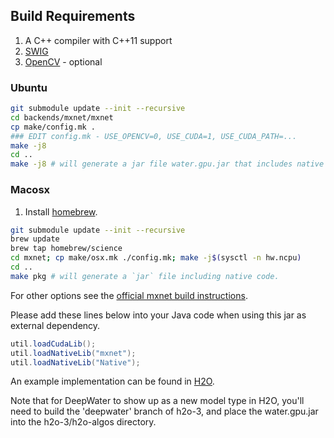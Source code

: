 ## Build Requirements

1. A C++ compiler with C++11 support
1. [SWIG](http://www.swig.org/)
1. [OpenCV](http://opencv.org) - optional

### Ubuntu

```bash
git submodule update --init --recursive
cd backends/mxnet/mxnet
cp make/config.mk .
### EDIT config.mk - USE_OPENCV=0, USE_CUDA=1, USE_CUDA_PATH=...
make -j8
cd ..
make -j8 # will generate a jar file water.gpu.jar that includes native code
```

### Macosx

1. Install [homebrew](http://brew.sh).
```bash
git submodule update --init --recursive
brew update
brew tap homebrew/science
cd mxnet; cp make/osx.mk ./config.mk; make -j$(sysctl -n hw.ncpu)
cd ..
make pkg # will generate a `jar` file including native code.
```

For other options see the [official mxnet build instructions](http://mxnet.readthedocs.io/en/latest/how_to/build.html).

Please add these lines below into your Java code when using this jar as external dependency.

```Java
util.loadCudaLib();
util.loadNativeLib("mxnet");
util.loadNativeLib("Native");
```

An example implementation can be found in [H2O](https://github.com/h2oai/h2o-3/blob/deepwater/h2o-algos/src/test/java/hex/deepwater/DeepWaterTest.java).

Note that for DeepWater to show up as a new model type in H2O, you'll need to build the 'deepwater' branch of h2o-3, and place the water.gpu.jar into the h2o-3/h2o-algos directory.
